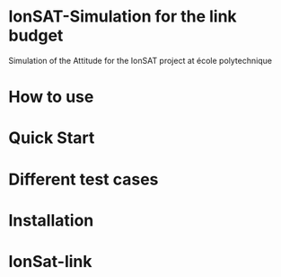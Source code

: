 # IonSAT-Simulation for the link budget
Simulation of the Attitude for the IonSAT project at école polytechnique

# How to use


# Quick Start

# Different test cases


# Installation
# IonSat-link
